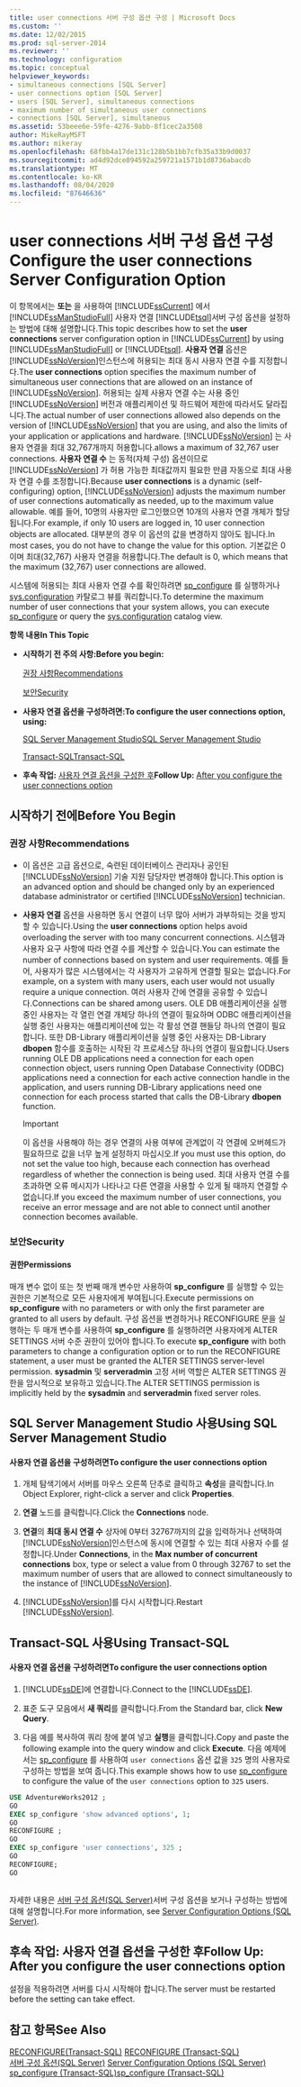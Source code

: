 ```yaml
---
title: user connections 서버 구성 옵션 구성 | Microsoft Docs
ms.custom: ''
ms.date: 12/02/2015
ms.prod: sql-server-2014
ms.reviewer: ''
ms.technology: configuration
ms.topic: conceptual
helpviewer_keywords:
- simultaneous connections [SQL Server]
- user connections option [SQL Server]
- users [SQL Server], simultaneous connections
- maximum number of simultaneous user connections
- connections [SQL Server], simultaneous
ms.assetid: 53beee6e-59fe-4276-9abb-8f1cec2a3508
author: MikeRayMSFT
ms.author: mikeray
ms.openlocfilehash: 68fbb4a17de131c128b5b1bb7cfb35a33b9d0037
ms.sourcegitcommit: ad4d92dce894592a259721a1571b1d8736abacdb
ms.translationtype: MT
ms.contentlocale: ko-KR
ms.lasthandoff: 08/04/2020
ms.locfileid: "87646636"
---
```

# <a name="configure-the-user-connections-server-configuration-option"></a><span data-ttu-id="543e1-102">user connections 서버 구성 옵션 구성</span><span class="sxs-lookup"><span data-stu-id="543e1-102">Configure the user connections Server Configuration Option</span></span>
  <span data-ttu-id="543e1-103">이 항목에서는 **또는** 을 사용하여 [!INCLUDE[ssCurrent](../../includes/sscurrent-md.md)] 에서 [!INCLUDE[ssManStudioFull](../../includes/ssmanstudiofull-md.md)] 사용자 연결 [!INCLUDE[tsql](../../includes/tsql-md.md)]서버 구성 옵션을 설정하는 방법에 대해 설명합니다.</span><span class="sxs-lookup"><span data-stu-id="543e1-103">This topic describes how to set the **user connections** server configuration option in [!INCLUDE[ssCurrent](../../includes/sscurrent-md.md)] by using [!INCLUDE[ssManStudioFull](../../includes/ssmanstudiofull-md.md)] or [!INCLUDE[tsql](../../includes/tsql-md.md)].</span></span> <span data-ttu-id="543e1-104">**사용자 연결** 옵션은 [!INCLUDE[ssNoVersion](../../includes/ssnoversion-md.md)]인스턴스에 허용되는 최대 동시 사용자 연결 수를 지정합니다.</span><span class="sxs-lookup"><span data-stu-id="543e1-104">The **user connections** option specifies the maximum number of simultaneous user connections that are allowed on an instance of [!INCLUDE[ssNoVersion](../../includes/ssnoversion-md.md)].</span></span> <span data-ttu-id="543e1-105">허용되는 실제 사용자 연결 수는 사용 중인 [!INCLUDE[ssNoVersion](../../includes/ssnoversion-md.md)] 버전과 애플리케이션 및 하드웨어 제한에 따라서도 달라집니다.</span><span class="sxs-lookup"><span data-stu-id="543e1-105">The actual number of user connections allowed also depends on the version of [!INCLUDE[ssNoVersion](../../includes/ssnoversion-md.md)] that you are using, and also the limits of your application or applications and hardware.</span></span> [!INCLUDE[ssNoVersion](../../includes/ssnoversion-md.md)] <span data-ttu-id="543e1-106">는 사용자 연결을 최대 32,767개까지 허용합니다.</span><span class="sxs-lookup"><span data-stu-id="543e1-106">allows a maximum of 32,767 user connections.</span></span> <span data-ttu-id="543e1-107">**사용자 연결 수** 는 동적(자체 구성) 옵션이므로 [!INCLUDE[ssNoVersion](../../includes/ssnoversion-md.md)] 가 허용 가능한 최대값까지 필요한 만큼 자동으로 최대 사용자 연결 수를 조정합니다.</span><span class="sxs-lookup"><span data-stu-id="543e1-107">Because **user connections** is a dynamic (self-configuring) option, [!INCLUDE[ssNoVersion](../../includes/ssnoversion-md.md)] adjusts the maximum number of user connections automatically as needed, up to the maximum value allowable.</span></span> <span data-ttu-id="543e1-108">예를 들어, 10명의 사용자만 로그인했으면 10개의 사용자 연결 개체가 할당됩니다.</span><span class="sxs-lookup"><span data-stu-id="543e1-108">For example, if only 10 users are logged in, 10 user connection objects are allocated.</span></span> <span data-ttu-id="543e1-109">대부분의 경우 이 옵션의 값을 변경하지 않아도 됩니다.</span><span class="sxs-lookup"><span data-stu-id="543e1-109">In most cases, you do not have to change the value for this option.</span></span> <span data-ttu-id="543e1-110">기본값은 0이며 최대(32,767) 사용자 연결을 허용합니다.</span><span class="sxs-lookup"><span data-stu-id="543e1-110">The default is 0, which means that the maximum (32,767) user connections are allowed.</span></span>  
  
 <span data-ttu-id="543e1-111">시스템에 허용되는 최대 사용자 연결 수를 확인하려면 [sp_configure](/sql/relational-databases/system-stored-procedures/sp-configure-transact-sql) 를 실행하거나 [sys.configuration](/sql/relational-databases/system-catalog-views/sys-configurations-transact-sql) 카탈로그 뷰를 쿼리합니다.</span><span class="sxs-lookup"><span data-stu-id="543e1-111">To determine the maximum number of user connections that your system allows, you can execute [sp_configure](/sql/relational-databases/system-stored-procedures/sp-configure-transact-sql) or query the [sys.configuration](/sql/relational-databases/system-catalog-views/sys-configurations-transact-sql) catalog view.</span></span>  
  
 <span data-ttu-id="543e1-112">**항목 내용**</span><span class="sxs-lookup"><span data-stu-id="543e1-112">**In This Topic**</span></span>  
  
-   <span data-ttu-id="543e1-113">**시작하기 전 주의 사항:**</span><span class="sxs-lookup"><span data-stu-id="543e1-113">**Before you begin:**</span></span>  
  
     [<span data-ttu-id="543e1-114">권장 사항</span><span class="sxs-lookup"><span data-stu-id="543e1-114">Recommendations</span></span>](#Recommendations)  
  
     [<span data-ttu-id="543e1-115">보안</span><span class="sxs-lookup"><span data-stu-id="543e1-115">Security</span></span>](#Security)  
  
-   <span data-ttu-id="543e1-116">**사용자 연결 옵션을 구성하려면:**</span><span class="sxs-lookup"><span data-stu-id="543e1-116">**To configure the user connections option, using:**</span></span>  
  
     [<span data-ttu-id="543e1-117">SQL Server Management Studio</span><span class="sxs-lookup"><span data-stu-id="543e1-117">SQL Server Management Studio</span></span>](#SSMSProcedure)  
  
     [<span data-ttu-id="543e1-118">Transact-SQL</span><span class="sxs-lookup"><span data-stu-id="543e1-118">Transact-SQL</span></span>](#TsqlProcedure)  
  
-   <span data-ttu-id="543e1-119">**후속 작업:**  [사용자 연결 옵션을 구성한 후](#FollowUp)</span><span class="sxs-lookup"><span data-stu-id="543e1-119">**Follow Up:**  [After you configure the user connections option](#FollowUp)</span></span>  
  
##  <a name="before-you-begin"></a><a name="BeforeYouBegin"></a> <span data-ttu-id="543e1-120">시작하기 전에</span><span class="sxs-lookup"><span data-stu-id="543e1-120">Before You Begin</span></span>  
  
###  <a name="recommendations"></a><a name="Recommendations"></a> <span data-ttu-id="543e1-121">권장 사항</span><span class="sxs-lookup"><span data-stu-id="543e1-121">Recommendations</span></span>  
  
-   <span data-ttu-id="543e1-122">이 옵션은 고급 옵션으로, 숙련된 데이터베이스 관리자나 공인된 [!INCLUDE[ssNoVersion](../../includes/ssnoversion-md.md)] 기술 지원 담당자만 변경해야 합니다.</span><span class="sxs-lookup"><span data-stu-id="543e1-122">This option is an advanced option and should be changed only by an experienced database administrator or certified [!INCLUDE[ssNoVersion](../../includes/ssnoversion-md.md)] technician.</span></span>  
  
-   <span data-ttu-id="543e1-123">**사용자 연결** 옵션을 사용하면 동시 연결이 너무 많아 서버가 과부하되는 것을 방지할 수 있습니다.</span><span class="sxs-lookup"><span data-stu-id="543e1-123">Using the **user connections** option helps avoid overloading the server with too many concurrent connections.</span></span> <span data-ttu-id="543e1-124">시스템과 사용자 요구 사항에 따라 연결 수를 계산할 수 있습니다.</span><span class="sxs-lookup"><span data-stu-id="543e1-124">You can estimate the number of connections based on system and user requirements.</span></span> <span data-ttu-id="543e1-125">예를 들어, 사용자가 많은 시스템에서는 각 사용자가 고유하게 연결할 필요는 없습니다.</span><span class="sxs-lookup"><span data-stu-id="543e1-125">For example, on a system with many users, each user would not usually require a unique connection.</span></span> <span data-ttu-id="543e1-126">여러 사용자 간에 연결을 공유할 수 있습니다.</span><span class="sxs-lookup"><span data-stu-id="543e1-126">Connections can be shared among users.</span></span> <span data-ttu-id="543e1-127">OLE DB 애플리케이션을 실행 중인 사용자는 각 열린 연결 개체당 하나의 연결이 필요하며 ODBC 애플리케이션을 실행 중인 사용자는 애플리케이션에 있는 각 활성 연결 핸들당 하나의 연결이 필요합니다. 또한 DB-Library 애플리케이션을 실행 중인 사용자는 DB-Library **dbopen** 함수를 호출하는 시작된 각 프로세스당 하나의 연결이 필요합니다.</span><span class="sxs-lookup"><span data-stu-id="543e1-127">Users running OLE DB applications need a connection for each open connection object, users running Open Database Connectivity (ODBC) applications need a connection for each active connection handle in the application, and users running DB-Library applications need one connection for each process started that calls the DB-Library **dbopen** function.</span></span>  
  
    > [!IMPORTANT]  
    >  <span data-ttu-id="543e1-128">이 옵션을 사용해야 하는 경우 연결의 사용 여부에 관계없이 각 연결에 오버헤드가 필요하므로 값을 너무 높게 설정하지 마십시오.</span><span class="sxs-lookup"><span data-stu-id="543e1-128">If you must use this option, do not set the value too high, because each connection has overhead regardless of whether the connection is being used.</span></span> <span data-ttu-id="543e1-129">최대 사용자 연결 수를 초과하면 오류 메시지가 나타나고 다른 연결을 사용할 수 있게 될 때까지 연결할 수 없습니다.</span><span class="sxs-lookup"><span data-stu-id="543e1-129">If you exceed the maximum number of user connections, you receive an error message and are not able to connect until another connection becomes available.</span></span>  
  
###  <a name="security"></a><a name="Security"></a> <span data-ttu-id="543e1-130">보안</span><span class="sxs-lookup"><span data-stu-id="543e1-130">Security</span></span>  
  
####  <a name="permissions"></a><a name="Permissions"></a> <span data-ttu-id="543e1-131">권한</span><span class="sxs-lookup"><span data-stu-id="543e1-131">Permissions</span></span>  
 <span data-ttu-id="543e1-132">매개 변수 없이 또는 첫 번째 매개 변수만 사용하여 **sp_configure** 를 실행할 수 있는 권한은 기본적으로 모든 사용자에게 부여됩니다.</span><span class="sxs-lookup"><span data-stu-id="543e1-132">Execute permissions on **sp_configure** with no parameters or with only the first parameter are granted to all users by default.</span></span> <span data-ttu-id="543e1-133">구성 옵션을 변경하거나 RECONFIGURE 문을 실행하는 두 매개 변수를 사용하여 **sp_configure** 를 실행하려면 사용자에게 ALTER SETTINGS 서버 수준 권한이 있어야 합니다.</span><span class="sxs-lookup"><span data-stu-id="543e1-133">To execute **sp_configure** with both parameters to change a configuration option or to run the RECONFIGURE statement, a user must be granted the ALTER SETTINGS server-level permission.</span></span> <span data-ttu-id="543e1-134">**sysadmin** 및 **serveradmin** 고정 서버 역할은 ALTER SETTINGS 권한을 암시적으로 보유하고 있습니다.</span><span class="sxs-lookup"><span data-stu-id="543e1-134">The ALTER SETTINGS permission is implicitly held by the **sysadmin** and **serveradmin** fixed server roles.</span></span>  
  
##  <a name="using-sql-server-management-studio"></a><a name="SSMSProcedure"></a> <span data-ttu-id="543e1-135">SQL Server Management Studio 사용</span><span class="sxs-lookup"><span data-stu-id="543e1-135">Using SQL Server Management Studio</span></span>  
  
#### <a name="to-configure-the-user-connections-option"></a><span data-ttu-id="543e1-136">사용자 연결 옵션을 구성하려면</span><span class="sxs-lookup"><span data-stu-id="543e1-136">To configure the user connections option</span></span>  
  
1.  <span data-ttu-id="543e1-137">개체 탐색기에서 서버를 마우스 오른쪽 단추로 클릭하고 **속성**을 클릭합니다.</span><span class="sxs-lookup"><span data-stu-id="543e1-137">In Object Explorer, right-click a server and click **Properties**.</span></span>  
  
2.  <span data-ttu-id="543e1-138">**연결** 노드를 클릭합니다.</span><span class="sxs-lookup"><span data-stu-id="543e1-138">Click the **Connections** node.</span></span>  
  
3.  <span data-ttu-id="543e1-139">**연결**의 **최대 동시 연결 수** 상자에 0부터 32767까지의 값을 입력하거나 선택하여 [!INCLUDE[ssNoVersion](../../includes/ssnoversion-md.md)]인스턴스에 동시에 연결할 수 있는 최대 사용자 수를 설정합니다.</span><span class="sxs-lookup"><span data-stu-id="543e1-139">Under **Connections**, in the **Max number of concurrent connections** box, type or select a value from 0 through 32767 to set the maximum number of users that are allowed to connect simultaneously to the instance of [!INCLUDE[ssNoVersion](../../includes/ssnoversion-md.md)].</span></span>  
  
4.  <span data-ttu-id="543e1-140">[!INCLUDE[ssNoVersion](../../includes/ssnoversion-md.md)]를 다시 시작합니다.</span><span class="sxs-lookup"><span data-stu-id="543e1-140">Restart [!INCLUDE[ssNoVersion](../../includes/ssnoversion-md.md)].</span></span>  
  
##  <a name="using-transact-sql"></a><a name="TsqlProcedure"></a> <span data-ttu-id="543e1-141">Transact-SQL 사용</span><span class="sxs-lookup"><span data-stu-id="543e1-141">Using Transact-SQL</span></span>  
  
#### <a name="to-configure-the-user-connections-option"></a><span data-ttu-id="543e1-142">사용자 연결 옵션을 구성하려면</span><span class="sxs-lookup"><span data-stu-id="543e1-142">To configure the user connections option</span></span>  
  
1.  <span data-ttu-id="543e1-143">[!INCLUDE[ssDE](../../includes/ssde-md.md)]에 연결합니다.</span><span class="sxs-lookup"><span data-stu-id="543e1-143">Connect to the [!INCLUDE[ssDE](../../includes/ssde-md.md)].</span></span>  
  
2.  <span data-ttu-id="543e1-144">표준 도구 모음에서 **새 쿼리**를 클릭합니다.</span><span class="sxs-lookup"><span data-stu-id="543e1-144">From the Standard bar, click **New Query**.</span></span>  
  
3.  <span data-ttu-id="543e1-145">다음 예를 복사하여 쿼리 창에 붙여 넣고 **실행**을 클릭합니다.</span><span class="sxs-lookup"><span data-stu-id="543e1-145">Copy and paste the following example into the query window and click **Execute**.</span></span> <span data-ttu-id="543e1-146">다음 예제에서는 [sp_configure](/sql/relational-databases/system-stored-procedures/sp-configure-transact-sql) 를 사용하여 `user connections` 옵션 값을 `325` 명의 사용자로 구성하는 방법을 보여 줍니다.</span><span class="sxs-lookup"><span data-stu-id="543e1-146">This example shows how to use [sp_configure](/sql/relational-databases/system-stored-procedures/sp-configure-transact-sql) to configure the value of the `user connections` option to `325` users.</span></span>  
  
```sql  
USE AdventureWorks2012 ;  
GO  
EXEC sp_configure 'show advanced options', 1;  
GO  
RECONFIGURE ;  
GO  
EXEC sp_configure 'user connections', 325 ;  
GO  
RECONFIGURE;  
GO  
  
```  
  
 <span data-ttu-id="543e1-147">자세한 내용은 [서버 구성 옵션&#40;SQL Server&#41;](server-configuration-options-sql-server.md)서버 구성 옵션을 보거나 구성하는 방법에 대해 설명합니다.</span><span class="sxs-lookup"><span data-stu-id="543e1-147">For more information, see [Server Configuration Options &#40;SQL Server&#41;](server-configuration-options-sql-server.md).</span></span>  
  
##  <a name="follow-up-after-you-configure-the-user-connections-option"></a><a name="FollowUp"></a> <span data-ttu-id="543e1-148">후속 작업: 사용자 연결 옵션을 구성한 후</span><span class="sxs-lookup"><span data-stu-id="543e1-148">Follow Up: After you configure the user connections option</span></span>  
 <span data-ttu-id="543e1-149">설정을 적용하려면 서버를 다시 시작해야 합니다.</span><span class="sxs-lookup"><span data-stu-id="543e1-149">The server must be restarted before the setting can take effect.</span></span>  
  
## <a name="see-also"></a><span data-ttu-id="543e1-150">참고 항목</span><span class="sxs-lookup"><span data-stu-id="543e1-150">See Also</span></span>  
 <span data-ttu-id="543e1-151">[RECONFIGURE&#40;Transact-SQL&#41;](/sql/t-sql/language-elements/reconfigure-transact-sql) </span><span class="sxs-lookup"><span data-stu-id="543e1-151">[RECONFIGURE &#40;Transact-SQL&#41;](/sql/t-sql/language-elements/reconfigure-transact-sql) </span></span>  
 <span data-ttu-id="543e1-152">[서버 구성 옵션&#40;SQL Server&#41;](server-configuration-options-sql-server.md) </span><span class="sxs-lookup"><span data-stu-id="543e1-152">[Server Configuration Options &#40;SQL Server&#41;](server-configuration-options-sql-server.md) </span></span>  
 [<span data-ttu-id="543e1-153">sp_configure &#40;Transact-SQL&#41;</span><span class="sxs-lookup"><span data-stu-id="543e1-153">sp_configure &#40;Transact-SQL&#41;</span></span>](/sql/relational-databases/system-stored-procedures/sp-configure-transact-sql)  
  
  
